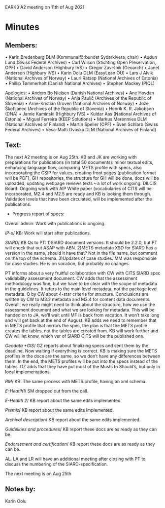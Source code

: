 EARK3 A2 meeting on 11th of Aug 2021

# Minutes

## Members:

• Karin Bredenberg DLM (Kommunalförbundet Sydarkivera, chair)
 • Audun Lund (Swiss Federal Archives)
• Carl Wilson (Stichting Open Preservation, OPF)
• David Anderson (Highbury IVS)
• Gregor Završnik (Geoarch)
• Janet Anderson (Highbury IVS)
• Karin Oolu DLM (EasyLean OÜ)
• Lars J Alvik (National Archives of Norway)
• Lauri Rätsep (National Archives of Estonia)
• Phillip Tømmerholt (Danish National Archives)
• Stephen Mackey (PIQL)

Apologies: 
• Anders Bo Nielsen (Danish National Archives)
• Ane Hovdan (National Archives of Norway)
• Anja Paulič (Archives of the Republic of Slovenia) 
• Arne-Kristian Groven (National Archives of Norway) 
• Jože Škofljanec (Archives of the Republic of Slovenia)
• Henrik K. R. Jakobson (DNA)
• Jamie Kaminski (Highbury IVS)
• Kuldar Aas (National Archives of Estonia)
• Miguel Ferreira (KEEP Solutions)
• Markus Merenmies DLM (National Archives of Finland)
• Martin Speller (OPF) 
• Sven Schlarb (Swiss Federal Archives)
• Vesa-Matti Ovaska DLM (National Archives of Finland)



## Text: 

The next A2 meeting is on Aug 25th.
KB and JK are working with preparations for publications (in total 50 documents): minor textual edits, enhancing language flow, comparing METS profile with specs, also incorporating the CSIP for values,  creating front pages (publication format will be PDF), GH repositories, the structure for GH will be done, docs will be uploaded, updating webpage reviews texts – a lot of work ongoing.
DILCIS Board: Ongoing work with AIP White paper (vocabularies of CITS will be incorporated, M2.4 and M2.5 are ready and KB is looking them through. Validation levels that have been circulated, will be implemented after the publications.


- Progress report of specs:

Overall admin: Work with publications is ongoing. 

*IP-s*/ KB: Work will start after publications. 
                                                                                                               
*SIARD*/ KB Qs to PT: 1)SIARD document versions. It should be 2.2.0, but PT will check that out ASAP with ABN. 2)METS metadata XSD for SIARD has a version in the name, should it have that? Not in the file name, but comment on the top of the schema. 3)Updates of case studies. MM was responsible for case studies. He is on vacation, but probably no changes. 

PT informs about a very fruitful collaboration with CW with CITS SIARD spec validability assessment document. CW adds that the assessment methodology was fine, but we have to be clear with the scope of metadata in the guidelines. It refers to the main level metadata, not the package level metadata.  Q by CW about 4-star criteria for structure.  Conclusions are written by CW to M3.2 metadata and M3.4 for content data documents. Overall, we really might need to think about the structure, how we use the assessment document and what we are looking for metadata. This will be handed on to JA, we’ll wait until MF is back from vacation. It won’t take long and will get back at the end of August. KB adds we need to remember that in METS profile that mirrors the spec, the plan is that the METS profile creates the tables, not the tables are created from.  KB will work further and CW will let know, which ver of SIARD CITS will be the published one. 

*Geodata +GIS*/ GZ reports about finalizing specs and sent them by the deadline. Now waiting if everything is correct. KB is making sure the METS profiles in the docs are the same, so we don’t have any differences between them. In the end, the METS profiles will be put into the specs instead of the tables. GZ adds that they have put most of the Musts to Should’s, but only in local implementations. 

*RM*/ KB: The same process with METS profile, having an xml schema.  

*E-Heatlh1*/ SM dropped out from the call. 

*E-Health 2*/ KB report about the same edits implemented.     

*Premis*/ KB report about the same edits implemented.      

*Archival description*/ KB report about the same edits implemented.   

*Guidelines and procedures*/ KB report these docs are as ready as they can be.     
                                                                              
*Endorsement and certification*/ KB report these docs are as ready as they can be.     

AL, LA and LR will have an additional meeting after closing with PT to discuss the numbering of the SIARD-specification. 

The next meeting is on Aug 25th 

## Notes by: 

Karin Oolu
